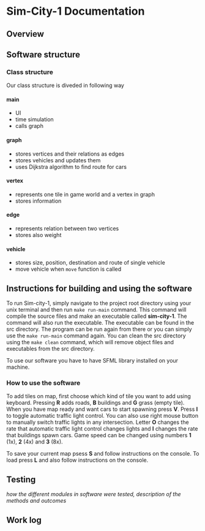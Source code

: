 # Sim-City-1 Documentation

## Overview


## Software structure

### Class structure
Our class structure is diveded in following way
#### main
- UI
- time simulation
- calls graph

#### graph
- stores vertices and their relations as edges
- stores vehicles and updates them
- uses Dijkstra algorithm to find route for cars

#### vertex
- represents one tile in game world and a vertex in graph
- stores information

#### edge
- represents relation between two vertices
- stores also weight

#### vehicle
- stores size, position, destination and route of single vehicle
- move vehicle when `move` function is called

## Instructions for building and using the software
To run Sim-city-1, simply navigate to the project root directory using your unix terminal and then run `make run-main` command. This command will compile the source files and make an executable called **sim-city-1**. The command will also run the executable. The executable can be found in the src directory. The program can be run again from there or you can simply use the `make run-main` command again. You can clean the src directory using the `make clean` command, which will remove object files and executables from the src directory.

To use our software you have to have SFML library installed on your machine.

### How to use the software
To add tiles on map, first choose which kind of tile you want to add using keyboard. Pressing **R** adds roads, **B** buildings and **G** grass (empty tile). When you have map ready and want cars to start spawning press **V**. Press **I** to toggle automatic traffic light control. You can also use right mouse button to manually switch traffic lights in any intersection. Letter **O** changes the rate that automatic traffic light control changes lights and **I** changes the rate that buildings spawn cars. Game speed can be changed using numbers **1** (1x), **2** (4x) and **3** (8x).

To save your current map psess **S** and follow instructions on the console. To load press **L** and also follow instructions on the console.

## Testing
*how the different modules in software were tested, description of the methods and outcomes*

## Work log

